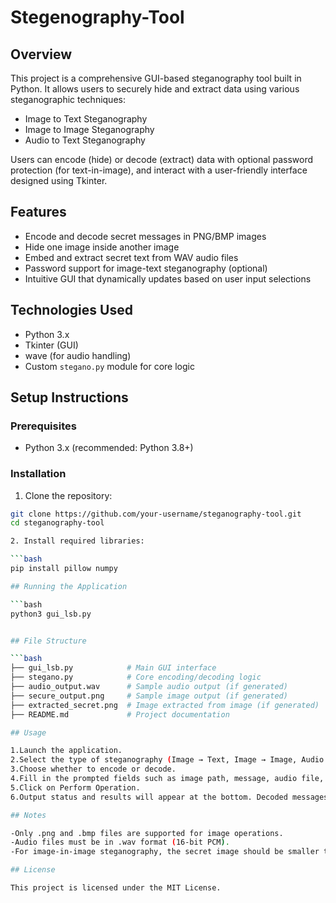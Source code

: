 # Stegenography-Tool

## Overview
This project is a comprehensive GUI-based steganography tool built in Python. It allows users to securely hide and extract data using various steganographic techniques:

- Image to Text Steganography
- Image to Image Steganography
- Audio to Text Steganography
  
Users can encode (hide) or decode (extract) data with optional password protection (for text-in-image), and interact with a user-friendly interface designed using Tkinter.


## Features
- Encode and decode secret messages in PNG/BMP images
- Hide one image inside another image
- Embed and extract secret text from WAV audio files
- Password support for image-text steganography (optional)
- Intuitive GUI that dynamically updates based on user input selections


## Technologies Used
- Python 3.x
- Tkinter (GUI)
- wave (for audio handling)
- Custom `stegano.py` module for core logic


## Setup Instructions

### Prerequisites
- Python 3.x (recommended: Python 3.8+)

### Installation
1. Clone the repository:

```bash
git clone https://github.com/your-username/steganography-tool.git
cd steganography-tool

2. Install required libraries:

```bash
pip install pillow numpy

## Running the Application

```bash
python3 gui_lsb.py


## File Structure

```bash
├── gui_lsb.py            # Main GUI interface
├── stegano.py            # Core encoding/decoding logic
├── audio_output.wav      # Sample audio output (if generated)
├── secure_output.png     # Sample image output (if generated)
├── extracted_secret.png  # Image extracted from image (if generated)
├── README.md             # Project documentation

## Usage

1.Launch the application.
2.Select the type of steganography (Image → Text, Image → Image, Audio → Text).
3.Choose whether to encode or decode.
4.Fill in the prompted fields such as image path, message, audio file, or password.
5.Click on Perform Operation.
6.Output status and results will appear at the bottom. Decoded messages will appear in bold.

## Notes

-Only .png and .bmp files are supported for image operations.
-Audio files must be in .wav format (16-bit PCM).
-For image-in-image steganography, the secret image should be smaller than the cover image.

## License

This project is licensed under the MIT License.




